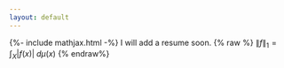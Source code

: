 ```yaml
---
layout: default
---
```

{%- include mathjax.html -%}
I will add a resume soon.
{% raw %}
$\|f\|_1 = \int_X |f(x)|\;d\mu(x)$
{% endraw%}
